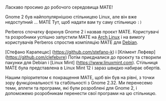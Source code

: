 <!--
.. link:
.. description:
.. tags: Arch Linux,Debian,Linux Mint
.. date: 2011-12-05 12:00:30
.. title: Представляємо MATE Desktop
.. slug: 2011-12-05-представляємо-mate-desktop
.. author: Clement Lefebvre
-->

Ласкаво просимо до робочого середовища MATE!

Gnome 2 був найпопулярнішою стільницею Linux, але він вже недоступний ... MATE
Тут, щоб надати вам ту саму стільницю `:)`

Perberos спочатку форкнув Gnome 2 і назвав проєкт MATE. Користувачі та
розробники успішно запустили MATE на [Arch Linux](https://www.archlinux.org)
і на вимогу користувачів Perberos спростив компіляцію MATE для
[Debian](https://www.debian.org).

[Стефано Карапецас] (https://github.com/stefano-k) і [Клімент Лефевр] (https://github.com/clefebvre) 
Потім приєдналися до проєкту та створили пакунки для Debian і [Linux Mint] (https://www.linuxmint.com).
Стільниця MATE була представлена в Linux Mint 12 і зараз швидко набирає обертів.

Нашим пріоритетом є покращення MATE, щоб він був на рівні, з точки зору функціональності
та стабільності з Gnome 2.32. Ми перенесемо теми, аплети та програми, які
були розроблені для Gnome 2, і допоможемо розробникам перенести свої програми на цю
стільницю.

